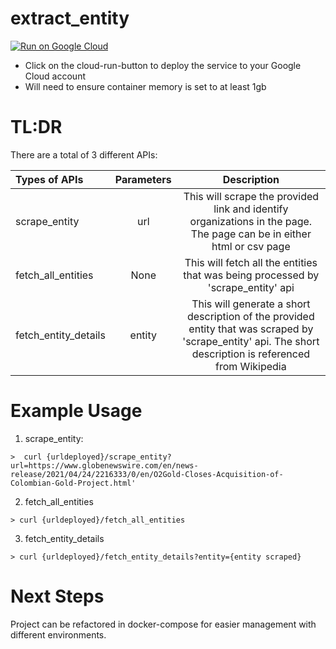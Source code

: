 # extract_entity
[![Run on Google Cloud](https://deploy.cloud.run/button.svg)](https://deploy.cloud.run)
- Click on the cloud-run-button to deploy the service to your Google Cloud account
- Will need to ensure container memory is set to at least 1gb

# TL:DR
There are a total of 3 different APIs:

| Types of APIs        | Parameters  | Description    |
| :---                 |    :----:   |          :---: |
| scrape_entity        | url         | This will scrape the provided link and identify organizations in the page. The page can be in either html or csv page |
| fetch_all_entities   | None        | This will fetch all the entities that was being processed by 'scrape_entity' api |
| fetch_entity_details | entity      | This will generate a short description of the provided entity that was scraped by 'scrape_entity' api. The short description is referenced from Wikipedia |

# Example Usage
1. scrape_entity: 
```
>  curl {urldeployed}/scrape_entity?url=https://www.globenewswire.com/en/news-release/2021/04/24/2216333/0/en/O2Gold-Closes-Acquisition-of-Colombian-Gold-Project.html'
```
2. fetch_all_entities
```
> curl {urldeployed}/fetch_all_entities
```
3. fetch_entity_details
```
> curl {urldeployed}/fetch_entity_details?entity={entity scraped}
```

# Next Steps
Project can be refactored in docker-compose for easier management with different environments. 
